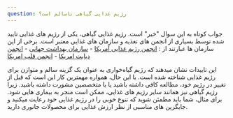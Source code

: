 ```yaml
---
question: رژیم غذایی گیاهی ناسالم است؟
---
```

جواب کوتاه به این سوال "خیر" است. رژیم غذایی گیاهی، یکی از رژیم های غذایی تایید شده توسط بسیاری از انجمن های تغذیه و سازمان های غذایی معتبر است.
برخی از این سازمان ها عبارتند از :
[انجمن رژیم غذایی آمریکا] - [سازمان بهداشت جهانی] - [انجمن دیابت امریکا] - [انجمن قلب امریکا]

این تاییدات نشان میدهند که رژیم گیاه‌خواری به عنوان یک گزینه سالم و متوازن برای رژیم غذایی شناخته شده است.
با این حال، همواره مهمترین کار این است که قبل از تغییر در رژیم خود، مطالعه کافی داشته باشید یا با متخصصین مشورت داشته باشید. زیرا رژیم گیاهی نیز همانند سایر رژیم های غذایی، ممکن است منجر به بیماری هایی شود. برای مثال، شما باید مطمئن شوید که تنوع خوبی را در رژیم غذایی خود رعایت میکنید و جایگزین های مناسبی از نظر ارزش غذایی برای محصولات جانوری دارید.

[انجمن رژیم غذایی آمریکا]: https://pubmed.ncbi.nlm.nih.gov/27886704
[سازمان بهداشت جهانی]: https://iris.who.int/bitstream/handle/10665/349086/WHO-EURO-2021-4007-43766-61591-eng.pdf?sequence=1
[انجمن دیابت امریکا]: https://diabetes.org/food-nutrition/meal-planning/vegan-meal-planning-tips
[انجمن قلب امریکا]: https://www.heart.org/en/healthy-living/healthy-eating/eat-smart/nutrition-basics/how-does-plant-forward-eating-benefit-your-health
